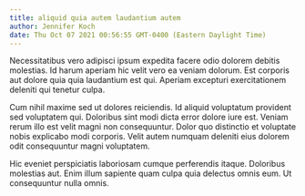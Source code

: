 ```yaml
---
title: aliquid quia autem laudantium autem
author: Jennifer Koch
date: Thu Oct 07 2021 00:56:55 GMT-0400 (Eastern Daylight Time)
---
```

Necessitatibus vero adipisci ipsum expedita facere odio dolorem debitis molestias. Id harum aperiam hic velit vero ea veniam dolorum. Est corporis aut dolore quia quia laudantium est qui. Aperiam excepturi exercitationem deleniti qui tenetur culpa.

 Cum nihil maxime sed ut dolores reiciendis. Id aliquid voluptatum provident sed voluptatem qui. Doloribus sint modi dicta error dolore iure est. Veniam rerum illo est velit magni non consequuntur. Dolor quo distinctio et voluptate nobis explicabo modi corporis. Velit autem numquam deleniti eius dolorem odit consequuntur magni voluptatem.

 Hic eveniet perspiciatis laboriosam cumque perferendis itaque. Doloribus molestias aut. Enim illum sapiente quam culpa quia delectus omnis eum. Ut consequuntur nulla omnis.